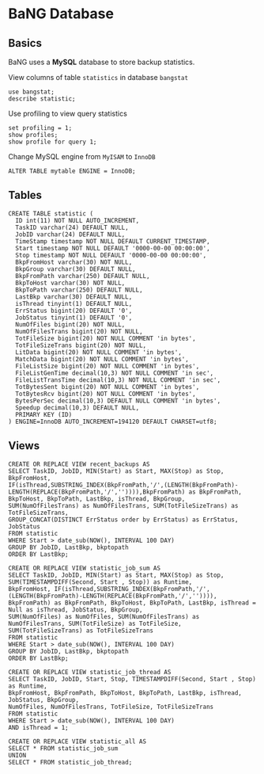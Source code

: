   BaNG Database
=================

 Basics
--------

BaNG uses a **MySQL** database to store backup statistics.

View columns of table ```statistics``` in database ```bangstat```

    use bangstat;
    describe statistic;

Use profiling to view query statistics

    set profiling = 1;
    show profiles;
    show profile for query 1;

Change MySQL engine from ```MyISAM``` to ```InnoDB```

    ALTER TABLE mytable ENGINE = InnoDB;

 Tables
-------
    CREATE TABLE statistic (
      ID int(11) NOT NULL AUTO_INCREMENT,
      TaskID varchar(24) DEFAULT NULL,
      JobID varchar(24) DEFAULT NULL,
      TimeStamp timestamp NOT NULL DEFAULT CURRENT_TIMESTAMP,
      Start timestamp NOT NULL DEFAULT '0000-00-00 00:00:00',
      Stop timestamp NOT NULL DEFAULT '0000-00-00 00:00:00',
      BkpFromHost varchar(30) NOT NULL,
      BkpGroup varchar(30) DEFAULT NULL,
      BkpFromPath varchar(250) DEFAULT NULL,
      BkpToHost varchar(30) NOT NULL,
      BkpToPath varchar(250) DEFAULT NULL,
      LastBkp varchar(30) DEFAULT NULL,
      isThread tinyint(1) DEFAULT NULL,
      ErrStatus bigint(20) DEFAULT '0',
      JobStatus tinyint(1) DEFAULT '0',
      NumOfFiles bigint(20) NOT NULL,
      NumOfFilesTrans bigint(20) NOT NULL,
      TotFileSize bigint(20) NOT NULL COMMENT 'in bytes',
      TotFileSizeTrans bigint(20) NOT NULL,
      LitData bigint(20) NOT NULL COMMENT 'in bytes',
      MatchData bigint(20) NOT NULL COMMENT 'in bytes',
      FileListSize bigint(20) NOT NULL COMMENT 'in bytes',
      FileListGenTime decimal(10,3) NOT NULL COMMENT 'in sec',
      FileListTransTime decimal(10,3) NOT NULL COMMENT 'in sec',
      TotBytesSent bigint(20) NOT NULL COMMENT 'in bytes',
      TotBytesRcv bigint(20) NOT NULL COMMENT 'in bytes',
      BytesPerSec decimal(10,3) DEFAULT NULL COMMENT 'in bytes',
      Speedup decimal(10,3) DEFAULT NULL,
      PRIMARY KEY (ID)
    ) ENGINE=InnoDB AUTO_INCREMENT=194120 DEFAULT CHARSET=utf8;

 Views
-------

    CREATE OR REPLACE VIEW recent_backups AS
    SELECT TaskID, JobID, MIN(Start) as Start, MAX(Stop) as Stop, BkpFromHost,
    IF(isThread,SUBSTRING_INDEX(BkpFromPath,'/',(LENGTH(BkpFromPath)-LENGTH(REPLACE(BkpFromPath,'/','')))),BkpFromPath) as BkpFromPath,
    BkpToHost, BkpToPath, LastBkp, isThread, BkpGroup, SUM(NumOfFilesTrans) as NumOfFilesTrans, SUM(TotFileSizeTrans) as TotFileSizeTrans,
    GROUP_CONCAT(DISTINCT ErrStatus order by ErrStatus) as ErrStatus, JobStatus
    FROM statistic
    WHERE Start > date_sub(NOW(), INTERVAL 100 DAY)
    GROUP BY JobID, LastBkp, bkptopath
    ORDER BY LastBkp;

    CREATE OR REPLACE VIEW statistic_job_sum AS
    SELECT TaskID, JobID, MIN(Start) as Start, MAX(Stop) as Stop, SUM(TIMESTAMPDIFF(Second, Start , Stop)) as Runtime,
    BkpFromHost, IF(isThread,SUBSTRING_INDEX(BkpFromPath,'/',(LENGTH(BkpFromPath)-LENGTH(REPLACE(BkpFromPath,'/','')))),
    BkpFromPath) as BkpFromPath, BkpToHost, BkpToPath, LastBkp, isThread = Null as isThread, JobStatus, BkpGroup,
    SUM(NumOfFiles) as NumOfFiles, SUM(NumOfFilesTrans) as NumOfFilesTrans, SUM(TotFileSize) as TotFileSize,
    SUM(TotFileSizeTrans) as TotFileSizeTrans
    FROM statistic
    WHERE Start > date_sub(NOW(), INTERVAL 100 DAY)
    GROUP BY JobID, LastBkp, bkptopath
    ORDER BY LastBkp;

    CREATE OR REPLACE VIEW statistic_job_thread AS
    SELECT TaskID, JobID, Start, Stop, TIMESTAMPDIFF(Second, Start , Stop) as Runtime,
    BkpFromHost, BkpFromPath, BkpToHost, BkpToPath, LastBkp, isThread, JobStatus, BkpGroup,
    NumOfFiles, NumOfFilesTrans, TotFileSize, TotFileSizeTrans
    FROM statistic
    WHERE Start > date_sub(NOW(), INTERVAL 100 DAY)
    AND isThread = 1;

    CREATE OR REPLACE VIEW statistic_all AS
    SELECT * FROM statistic_job_sum
    UNION
    SELECT * FROM statistic_job_thread;
